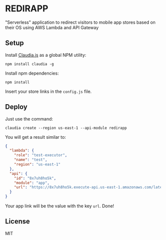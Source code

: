 # REDIRAPP

"Serverless" application to redirect visitors to mobile app stores based on their OS using AWS Lambda and API Gateway

## Setup

Install [Claudia.js](https://claudiajs.com) as a global NPM utility:

```shell
npm install claudia -g
```

Install npm dependencies:

```shell
npm install
```

Insert your store links in the `config.js` file.

## Deploy

Just use the command:

```shell
claudia create --region us-east-1 --api-module redirapp
```

You will get a result similar to:

```json
{
  "lambda": {
    "role": "test-executor",
    "name": "test",
    "region": "us-east-1"
  },
  "api": {
    "id": "8x7uh8ho5k",
    "module": "app",
    "url": "https://8x7uh8ho5k.execute-api.us-east-1.amazonaws.com/latest"
  }
}
```

Your app link will be the value with the key `url`. Done!

## License

MIT
